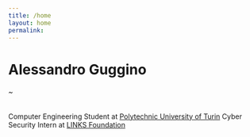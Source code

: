 ```yaml
---
title: /home
layout: home
permalink: 
---
```


# Alessandro Guggino
###### ~
Computer Engineering Student at [Polytechnic University of Turin](http://www.polito.it)
Cyber Security Intern at [LINKS Foundation](http://www.linksfoundation.com)
